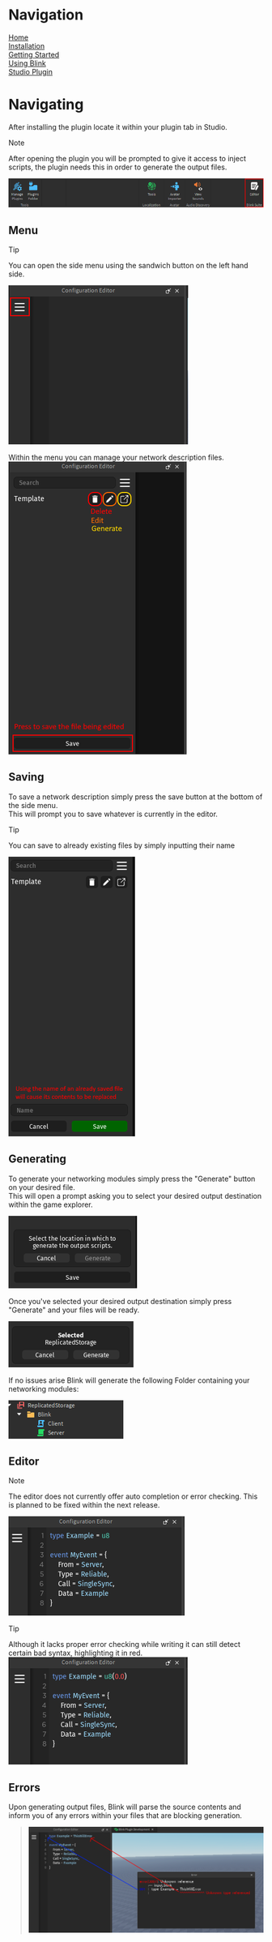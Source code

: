 # Navigation
[Home](https://github.com/1Axen/Blink/blob/main/README.md)  
[Installation](https://github.com/1Axen/Blink/blob/main/docs/Installation.md)  
[Getting Started](https://github.com/1Axen/Blink/blob/main/docs/Getting-Started.md)  
[Using Blink](https://github.com/1Axen/Blink/blob/main/docs/Using.md)  
[Studio Plugin](https://github.com/1Axen/Blink/blob/main/docs/Plugin.md)
# Navigating
After installing the plugin locate it within your plugin tab in Studio.
> [!NOTE]
> After opening the plugin you will be prompted to give it access to inject scripts, the plugin needs this in order to generate the output files.  

<img src="../assets/plugin/Locate.png">

## Menu
> [!TIP]
> You can open the side menu using the sandwich button on the left hand side.
<img src="../assets/plugin/Menu.png">  

Within the menu you can manage your network description files.
<img src="../assets/plugin/Navigation.png">  

## Saving
To save a network description simply press the save button at the bottom of the side menu.   
This will prompt you to save whatever is currently in the editor.
> [!TIP]  
> You can save to already existing files by simply inputting their name

<img src="../assets/plugin/Save.png">  

## Generating
To generate your networking modules simply press the "Generate" button on your desired file.  
This will open a prompt asking you to select your desired output destination within the game explorer.  

<img src="../assets/plugin/Generate.png"> 

Once you've selected your desired output destination simply press "Generate" and your files will be ready.  

<img src="../assets/plugin/GenerateSelected.png"> 

If no issues arise Blink will generate the following Folder containing your networking modules:  

<img src="../assets/plugin/Output.png"> 

## Editor
> [!NOTE]
> The editor does not currently offer auto completion or error checking.
> This is planned to be fixed within the next release.

<img src="../assets/plugin/Editor.png">  
   
    
> [!TIP]
> Although it lacks proper error checking while writing it can still detect certain bad syntax, highlighting it in red.  
> <img src="../assets/plugin/Invalid.png">

## Errors
Upon generating output files, Blink will parse the source contents and inform you of any errors within your files that are blocking generation.  

> <img src="../assets/plugin/Error.png">